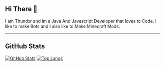 ## Hi There 👋

I am Thundxr and im a Java And Javascript Developer that loves to Code. I like to make Bots and I also like to Make Minecraft Mods.

---

## GitHub Stats
[![GitHub Stats](https://github-readme-stats.vercel.app/api?username=IThundxr&show_icons=true&theme=tokyonight)]()
[![Top Langs](https://github-readme-stats.vercel.app/api/top-langs?username=IThundxr&theme=tokyonight)]()
